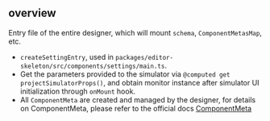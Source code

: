 ## overview

Entry file of the entire designer, which will mount `schema`, `ComponentMetasMap`, etc.

* `createSettingEntry`, used in `packages/editor-skeleton/src/components/settings/main.ts`.
* Get the parameters provided to the simulator via `@computed get projectSimulatorProps()`, and obtain monitor instance after simulator UI initialization through `onMount` hook.
* All `ComponentMeta` are created and managed by the designer, for details on ComponentMeta, please refer to the official docs [ComponentMeta](<https://lowcode-engine.cn/site/docs/guide/design/editor#%E7%BB%84%E4%BB%B6%E6%8F%8F%E8%BF%B0%E6%A8%A1%E5%9E%8Bcomponentmeta>)
